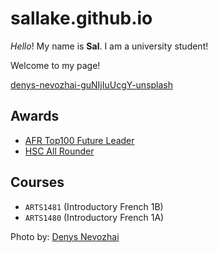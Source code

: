 # sallake.github.io


_Hello_! My name is **Sal**. I am a university student!

Welcome to my page! 

[denys-nevozhai-guNIjIuUcgY-unsplash](https://user-images.githubusercontent.com/71364809/174064419-fb333804-d56e-453d-8af7-4ac89c78e258.jpg)

## Awards

- [AFR Top100 Future Leader](https://au.gradconnection.com/top100/future-leaders/2022/#award=coles-it-award)
- [HSC All Rounder](https://educationstandards.nsw.edu.au/wps/portal/nesa/about/events/merit-lists/distinguished-achievers/2019/w)

## Courses

- `ARTS1481` (Introductory French 1B)
- `ARTS1480` (Introductory French 1A)


Photo by: [Denys Nevozhai](https://unsplash.com/photos/guNIjIuUcgY)
